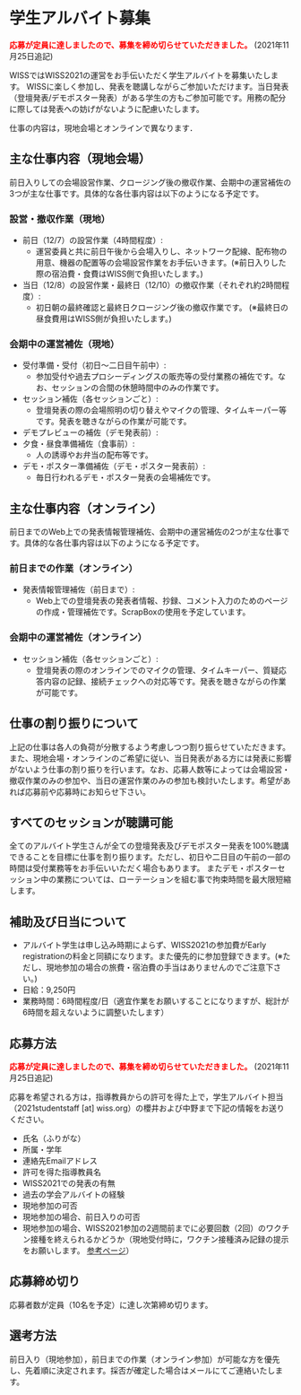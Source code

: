 # 学生アルバイト募集

<span style="color: red; ">**応募が定員に達しましたので、募集を締め切らせていただきました。**</span> (2021年11月25日追記)

WISSではWISS2021の運営をお手伝いただく学生アルバイトを募集いたします。 WISSに楽しく参加し、発表を聴講しながらご参加いただけます。当日発表（登壇発表/デモポスター発表）がある学生の方もご参加可能です。用務の配分に際しては発表への妨げがないように配慮いたします。

仕事の内容は，現地会場とオンラインで異なります．

## 主な仕事内容（現地会場）
前日入りしての会場設営作業、クロージング後の撤収作業、会期中の運営補佐の3つが主な仕事です。具体的な各仕事内容は以下のようになる予定です。

### 設営・撤収作業（現地）

- 前日（12/7）の設営作業（4時間程度）:
  - 運営委員と共に前日午後から会場入りし、ネットワーク配線、配布物の用意、機器の配置等の会場設営作業をお手伝いきます。(※前日入りした際の宿泊費・食費はWISS側で負担いたします。)
- 当日（12/8）の設営作業・最終日（12/10）の撤収作業（それぞれ約2時間程度）:
  - 初日朝の最終確認と最終日クロージング後の撤収作業です。 (※最終日の昼食費用はWISS側が負担いたします。)

### 会期中の運営補佐（現地）

- 受付準備・受付（初日～二日目午前中）:
  - 参加受付や過去プロシーディングスの販売等の受付業務の補佐です。なお、セッションの合間の休憩時間中のみの作業です。
- セッション補佐（各セッションごと）:
  - 登壇発表の際の会場照明の切り替えやマイクの管理、タイムキーパー等です。発表を聴きながらの作業が可能です。
- デモプレビューの補佐（デモ発表前）:
- 夕食・昼食準備補佐（食事前）:
  - 人の誘導やお弁当の配布等です。
- デモ・ポスター準備補佐（デモ・ポスター発表前）:
  - 毎日行われるデモ・ポスター発表の会場補佐です。

## 主な仕事内容（オンライン）
前日までのWeb上での発表情報管理補佐、会期中の運営補佐の2つが主な仕事です。具体的な各仕事内容は以下のようになる予定です。

### 前日までの作業（オンライン）

- 発表情報管理補佐（前日まで）:
  - Web上での登壇発表の発表者情報、抄録、コメント入力のためのページの作成・管理補佐です。ScrapBoxの使用を予定しています。

### 会期中の運営補佐（オンライン）

- セッション補佐（各セッションごと）:
  - 登壇発表の際のオンラインでのマイクの管理、タイムキーパー、質疑応答内容の記録、接続チェックへの対応等です。発表を聴きながらの作業が可能です。

## 仕事の割り振りについて

上記の仕事は各人の負荷が分散するよう考慮しつつ割り振らせていただきます。また、現地会場・オンラインのご希望に従い、当日発表がある方には発表に影響がないよう仕事の割り振りを行います。なお、応募人数等によっては会場設営・撤収作業のみの参加や、当日の運営作業のみの参加も検討いたします。希望があれば応募前や応募時にお知らせ下さい。

## すべてのセッションが聴講可能

全てのアルバイト学生さんが全ての登壇発表及びデモポスター発表を100%聴講できることを目標に仕事を割り振ります。ただし、初日や二日目の午前の一部の時間は受付業務等をお手伝いいただく場合もあります。 またデモ・ポスターセッション中の業務については、ローテーションを組む事で拘束時間を最大限短縮します。

## 補助及び日当について

- アルバイト学生は申し込み時期によらず、WISS2021の参加費がEarly registrationの料金と同額になります。また優先的に参加登録できます。(※ただし、現地参加の場合の旅費・宿泊費の手当はありませんのでご注意下さい。)
- 日給：9,250円
- 業務時間：6時間程度/日（適宜作業をお願いすることになりますが、総計が6時間を超えないように調整いたします）

## 応募方法

<span style="color: red; ">**応募が定員に達しましたので、募集を締め切らせていただきました。**</span> (2021年11月25日追記)

応募を希望される方は，指導教員からの許可を得た上で，学生アルバイト担当（2021studentstaff [at] wiss.org）の櫻井および中野まで下記の情報をお送りください。

- 氏名（ふりがな）
- 所属・学年
- 連絡先Emailアドレス
- 許可を得た指導教員名
- WISS2021での発表の有無
- 過去の学会アルバイトの経験
- 現地参加の可否
- 現地参加の場合、前日入りの可否
- 現地参加の場合、WISS2021参加の2週間前までに必要回数（2回）のワクチン接種を終えられるかどうか（現地受付時に，ワクチン接種済み記録の提示をお願いします。 [参考ページ](https://www.wiss.org/WISS2021/covid19d.html)）

## 応募締め切り

応募者数が定員（10名を予定）に達し次第締め切ります。

## 選考方法

前日入り（現地参加），前日までの作業（オンライン参加）が可能な方を優先し、先着順に決定されます。採否が確定した場合はメールにてご連絡いたします。